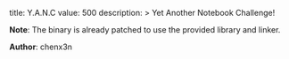 title: Y.A.N.C
value: 500
description: > Yet Another Notebook Challenge!

**Note**: The binary is already patched to use the provided library and linker.

**Author**: chenx3n
